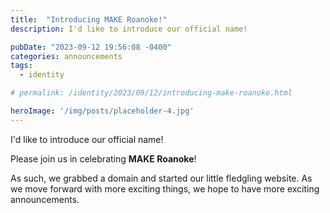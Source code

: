 ```yaml
---
title:  "Introducing MAKE Roanoke!"
description: I'd like to introduce our official name!

pubDate: "2023-09-12 19:56:08 -0400"
categories: announcements
tags: 
  - identity

# permalink: /identity/2023/09/12/introducing-make-roanoke.html

heroImage: '/img/posts/placeholder-4.jpg'
---
```


I'd like to introduce our official name! 

Please join us in celebrating **MAKE Roanoke**!

As such, we grabbed a domain and started our little fledgling website.  As we
move forward with more exciting things, we hope to have more exciting
announcements. 
